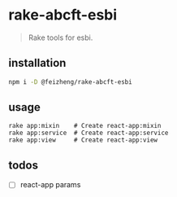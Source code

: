 # rake-abcft-esbi
> Rake tools for esbi.

## installation
```bash
npm i -D @feizheng/rake-abcft-esbi
```

## usage
~~~
rake app:mixin    # Create react-app:mixin
rake app:service  # Create react-app:service
rake app:view     # Create react-app:view
~~~

## todos
- [ ] react-app params